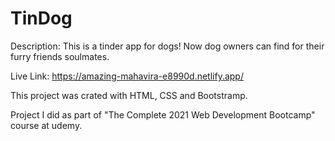 # TinDog

Description: This is a tinder app for dogs! Now dog owners can find for their furry friends soulmates.

Live Link: https://amazing-mahavira-e8990d.netlify.app/

This project was crated with HTML, CSS and Bootstramp.

Project I did as part of "The Complete 2021 Web Development Bootcamp" course at udemy.

